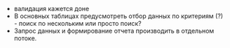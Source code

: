 - валидация кажется доне
- В основных таблицах предусмотреть отбор данных по критериям (?) - поиск по нескольким или просто поиск?
- Запрос данных и формирование отчета производить в отдельном потоке.
